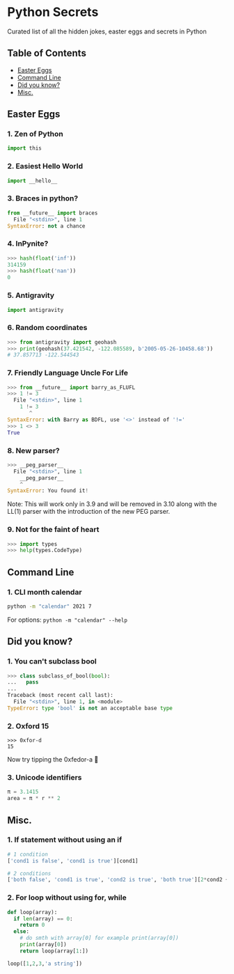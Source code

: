 # Python Secrets
Curated list of all the hidden jokes, easter eggs and secrets in Python


## Table of Contents
- [Easter Eggs](#easter-eggs)
- [Command Line](#command-line)
- [Did you know?](#did-you-know)
- [Misc.](#misc)

## Easter Eggs

### 1. Zen of Python
```py
import this
```

### 2. Easiest Hello World
```py
import __hello__
```

### 3. Braces in python?
```py
from __future__ import braces
  File "<stdin>", line 1
SyntaxError: not a chance
```

### 4. InPynite?
```py
>>> hash(float('inf'))
314159
>>> hash(float('nan'))
0
```

### 5. Antigravity
```py
import antigravity
```

### 6. Random coordinates
```py
>>> from antigravity import geohash
>>> print(geohash(37.421542, -122.085589, b'2005-05-26-10458.68'))
# 37.857713 -122.544543
```

### 7. Friendly Language Uncle For Life
```py
>>> from __future__ import barry_as_FLUFL
>>> 1 != 3
  File "<stdin>", line 1
    1 != 3
       ^
SyntaxError: with Barry as BDFL, use '<>' instead of '!='
>>> 1 <> 3
True
```
### 8. New parser?
```py
>>> __peg_parser__
  File "<stdin>", line 1
    __peg_parser__
    ^
SyntaxError: You found it!
```
Note: This will work only in 3.9 and will be removed in 3.10 along with the LL(1) parser with the introduction of the new PEG parser.

### 9. Not for the faint of heart
```py
>>> import types
>>> help(types.CodeType)                                          
```

## Command Line

### 1. CLI month calendar
```bash
python -m "calendar" 2021 7
``` 
For options: `python -m "calendar" --help`

## Did you know?

### 1. You can't subclass bool
```py
>>> class subclass_of_bool(bool):
...   pass
...
Traceback (most recent call last):
  File "<stdin>", line 1, in <module>
TypeError: type 'bool' is not an acceptable base type
```

### 2. Oxford 15
```
>>> 0xfor-d
15
```

Now try tipping the 0xfedor-a 🎩

### 3. Unicode identifiers
```py
π = 3.1415
area = π * r ** 2
```

## Misc.

### 1. If statement without using an if
```py
# 1 condition
['cond1 is false', 'cond1 is true'][cond1]

# 2 conditions
['both false', 'cond1 is true', 'cond2 is true', 'both true'][2*cond2 + cond1]
```

### 2. For loop without using for, while
```py
def loop(array):
  if len(array) == 0:
    return 0
  else: 
    # do smth with array[0] for example print(array[0])
    print(array[0])
    return loop(array[1:])

loop([1,2,3,'a string'])
```
